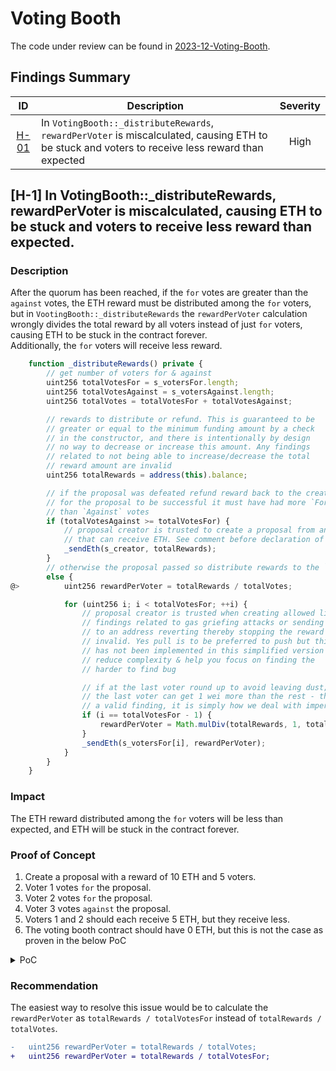 # Voting Booth
The code under review can be found in [2023-12-Voting-Booth](https://github.com/Cyfrin/2023-12-Voting-Booth/tree/main).

## Findings Summary
| ID | Description | Severity |
| :-: | - | :-: |
| [H-01](https://github.com/Ericselvig/audits/blob/98420c370071be98d6718aa714ed74a4ffb177af/codehawks-first-flights/2023-12-Voting-Booth.md?plain=1#L9) | In `VotingBooth::_distributeRewards`, `rewardPerVoter` is miscalculated, causing ETH to be stuck and voters to receive less reward than expected | High |

## [H-1] In VotingBooth::_distributeRewards, rewardPerVoter is miscalculated, causing ETH to be stuck and voters to receive less reward than expected.

### Description
After the quorum has been reached, if the `for` votes are greater than the `against` votes, the ETH reward must be distributed among the `for` voters, but in `VootingBooth::_distributeRewards` the `rewardPerVoter` calculation wrongly divides the total reward by all voters instead of just `for` voters, causing ETH to be stuck in the contract forever.<br>
Additionally, the `for` voters will receive less reward.

```javascript
    function _distributeRewards() private {
        // get number of voters for & against
        uint256 totalVotesFor = s_votersFor.length;
        uint256 totalVotesAgainst = s_votersAgainst.length;
        uint256 totalVotes = totalVotesFor + totalVotesAgainst;

        // rewards to distribute or refund. This is guaranteed to be
        // greater or equal to the minimum funding amount by a check
        // in the constructor, and there is intentionally by design
        // no way to decrease or increase this amount. Any findings
        // related to not being able to increase/decrease the total
        // reward amount are invalid
        uint256 totalRewards = address(this).balance;

        // if the proposal was defeated refund reward back to the creator
        // for the proposal to be successful it must have had more `For` votes
        // than `Against` votes
        if (totalVotesAgainst >= totalVotesFor) {
            // proposal creator is trusted to create a proposal from an address
            // that can receive ETH. See comment before declaration of `s_creator`
            _sendEth(s_creator, totalRewards);
        }
        // otherwise the proposal passed so distribute rewards to the `For` voters
        else {
@>          uint256 rewardPerVoter = totalRewards / totalVotes;

            for (uint256 i; i < totalVotesFor; ++i) {
                // proposal creator is trusted when creating allowed list of voters,
                // findings related to gas griefing attacks or sending eth
                // to an address reverting thereby stopping the reward payouts are
                // invalid. Yes pull is to be preferred to push but this
                // has not been implemented in this simplified version to
                // reduce complexity & help you focus on finding the
                // harder to find bug

                // if at the last voter round up to avoid leaving dust; this means that
                // the last voter can get 1 wei more than the rest - this is not
                // a valid finding, it is simply how we deal with imperfect division
                if (i == totalVotesFor - 1) {
                    rewardPerVoter = Math.mulDiv(totalRewards, 1, totalVotes, Math.Rounding.Ceil);
                }
                _sendEth(s_votersFor[i], rewardPerVoter);
            }
        }
    }
```

### Impact
The ETH reward distributed among the `for` voters will be less than expected, and ETH will be stuck in the contract forever.

### Proof of Concept
1. Create a proposal with a reward of 10 ETH and 5 voters.
2. Voter 1 votes `for` the proposal.
3. Voter 2 votes `for` the proposal.
4. Voter 3 votes `against` the proposal.
5. Voters 1 and 2 should each receive 5 ETH, but they receive less.
6. The voting booth contract should have 0 ETH, but this is not the case as proven in the below PoC

<details>
<summary>PoC</summary>
Add the following to `VotingBoothTest.t.sol` file:

```javascript
    function testAllEthIsTransferedFromBooth() public {
        // first voter votes `for`
        vm.prank(address(0x1));
        booth.vote(true);

        // second voter votes `for`
        vm.prank(address(0x2));
        booth.vote(true);

        // third voter votes `against`
        vm.prank(address(0x3));
        booth.vote(false);
        
        console.log("booth balance: ", address(booth).balance); // 3333333333333333333
        console.log("voter 1 balance: ", address(0x1).balance); // 3333333333333333333
        console.log("voter 2 balance: ", address(0x2).balance); // 3333333333333333334
    }
```
</details>

### Recommendation
The easiest way to resolve this issue would be to calculate the `rewardPerVoter` as `totalRewards / totalVotesFor` instead of `totalRewards / totalVotes`.

```diff
-   uint256 rewardPerVoter = totalRewards / totalVotes;
+   uint256 rewardPerVoter = totalRewards / totalVotesFor;
```

